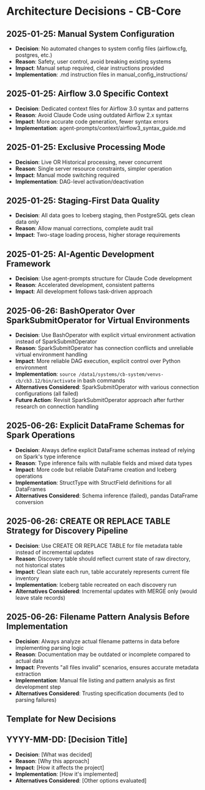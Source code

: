 # Architecture Decisions - CB-Core

## 2025-01-25: Manual System Configuration
- **Decision**: No automated changes to system config files (airflow.cfg, postgres, etc.)
- **Reason**: Safety, user control, avoid breaking existing systems
- **Impact**: Manual setup required, clear instructions provided
- **Implementation**: .md instruction files in manual_config_instructions/

## 2025-01-25: Airflow 3.0 Specific Context
- **Decision**: Dedicated context files for Airflow 3.0 syntax and patterns
- **Reason**: Avoid Claude Code using outdated Airflow 2.x syntax
- **Impact**: More accurate code generation, fewer syntax errors
- **Implementation**: agent-prompts/context/airflow3_syntax_guide.md

## 2025-01-25: Exclusive Processing Mode
- **Decision**: Live OR Historical processing, never concurrent
- **Reason**: Single server resource constraints, simpler operation
- **Impact**: Manual mode switching required
- **Implementation**: DAG-level activation/deactivation

## 2025-01-25: Staging-First Data Quality
- **Decision**: All data goes to Iceberg staging, then PostgreSQL gets clean data only
- **Reason**: Allow manual corrections, complete audit trail
- **Impact**: Two-stage loading process, higher storage requirements

## 2025-01-25: AI-Agentic Development Framework
- **Decision**: Use agent-prompts structure for Claude Code development
- **Reason**: Accelerated development, consistent patterns
- **Impact**: All development follows task-driven approach

## 2025-06-26: BashOperator Over SparkSubmitOperator for Virtual Environments
- **Decision**: Use BashOperator with explicit virtual environment activation instead of SparkSubmitOperator
- **Reason**: SparkSubmitOperator has connection conflicts and unreliable virtual environment handling
- **Impact**: More reliable DAG execution, explicit control over Python environment
- **Implementation**: `source /data1/systems/cb-system/venvs-cb/cb3.12/bin/activate` in bash commands
- **Alternatives Considered**: SparkSubmitOperator with various connection configurations (all failed)
- **Future Action**: Revisit SparkSubmitOperator approach after further research on connection handling

## 2025-06-26: Explicit DataFrame Schemas for Spark Operations
- **Decision**: Always define explicit DataFrame schemas instead of relying on Spark's type inference
- **Reason**: Type inference fails with nullable fields and mixed data types
- **Impact**: More code but reliable DataFrame creation and Iceberg operations
- **Implementation**: StructType with StructField definitions for all DataFrames
- **Alternatives Considered**: Schema inference (failed), pandas DataFrame conversion

## 2025-06-26: CREATE OR REPLACE TABLE Strategy for Discovery Pipeline
- **Decision**: Use CREATE OR REPLACE TABLE for file metadata table instead of incremental updates
- **Reason**: Discovery table should reflect current state of raw directory, not historical states
- **Impact**: Clean slate each run, table accurately represents current file inventory
- **Implementation**: Iceberg table recreated on each discovery run
- **Alternatives Considered**: Incremental updates with MERGE only (would leave stale records)

## 2025-06-26: Filename Pattern Analysis Before Implementation
- **Decision**: Always analyze actual filename patterns in data before implementing parsing logic
- **Reason**: Documentation may be outdated or incomplete compared to actual data
- **Impact**: Prevents "all files invalid" scenarios, ensures accurate metadata extraction
- **Implementation**: Manual file listing and pattern analysis as first development step
- **Alternatives Considered**: Trusting specification documents (led to parsing failures)

## Template for New Decisions
## YYYY-MM-DD: [Decision Title]
- **Decision**: [What was decided]
- **Reason**: [Why this approach]
- **Impact**: [How it affects the project]
- **Implementation**: [How it's implemented]
- **Alternatives Considered**: [Other options evaluated]
